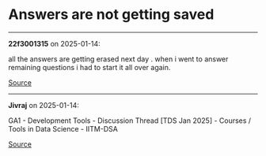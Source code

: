 # Answers are not getting saved


---

**22f3001315** on 2025-01-14:

all  the answers are getting erased next day  . when i went to answer remaining questions i had to start it all over again.

[Source](https://discourse.onlinedegree.iitm.ac.in/t/answers-are-not-getting-saved/163224/1)

---

**Jivraj** on 2025-01-14:

GA1 - Development Tools - Discussion Thread [TDS Jan 2025] - Courses / Tools in Data Science - IITM-DSA

[Source](https://discourse.onlinedegree.iitm.ac.in/t/answers-are-not-getting-saved/163224/2)